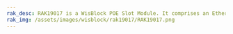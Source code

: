 ```yaml
---
rak_desc: RAK19017 is a WisBlock POE Slot Module. It comprises an Ethernet connector and a reset button that can connect with the WisBlock Base board via 40-pin power slot connector.
rak_img: /assets/images/wisblock/rak19017/RAK19017.png
---
```


<rk-redirect to="/Product-Categories/WisBlock/RAK19017/Overview/" />
